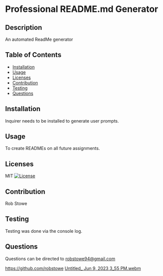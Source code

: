 
# Professional README.md Generator

## Description
An automated ReadMe generator

## Table of Contents
- [Installation](#installation)
- [Usage](#usage)
- [Licenses](#licenses)
- [Contribution](#contribution)
- [Testing](#testing)
- [Questions](#questions)

## Installation
Inquirer needs to be installed to generate user prompts.

## Usage
To create READMEs on all future assignments.

## Licenses
MIT
[![License](https://img.shields.io/badge/License-MIT-green.svg)](https://opensource.org/licenses/MIT)

## Contribution
Rob Stowe

## Testing
Testing was done via the console log.

## Questions
Questions can be directed to robstowe94@gmail.com

https://github.com/robstowe
[Untitled_ Jun 9, 2023 3_55 PM.webm](https://github.com/robstowe/Professional-README-Generator/assets/131800636/00173326-d42c-4c39-ab22-ae3d0185dff1)
